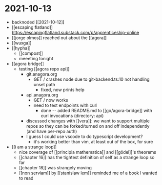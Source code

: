 # 2021-10-13

- backnoded [[2021-10-12]]
- [[escaping flatland]] https://escapingflatland.substack.com/p/apprenticeship-online
- [[jorge olmos]] reached out about the [[agora]]
- [[wuxga]]
- [[hypha]]
  - [[compost]]
  - meeeting tonight
- [[agora bridge]]
  - testing [[agora repo api]]
    - git.anagora.org 
      - GET / crashes node due to git-backend.ts:10 not handling unset path
        - fixed, now prints help
    - api.anagora.org
      - GET / now works
      - need to test endpoints with curl
        - done -- added README.md to [[go/agora-bridge]] with curl invocations (directory: api)
    - discussed changes with [[vera]]: we want to support multiple repos so they can be forked/turned on and off independently (and have per-repo auth)
    - I guess I could use vscode to do typescript development? 
      - it's working better than vim, at least out of the box, for sure
- [[i am a strange loop]]
  - nice coverage of [[principia mathematica]] and [[gödel]]'s theorems
  - [[chapter 16]] has the tightest definition of self as a strange loop so far
  - [[chapter 18]] was strangely moving
  - [[non serviam]] by [[stanislaw lem]] reminded me of a book I wanted to read